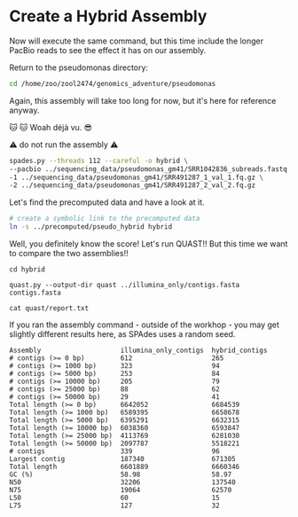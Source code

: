 # Create a Hybrid Assembly
Now will execute the same command, but this time include the longer PacBio reads to see the effect it has on our assembly.

Return to the pseudomonas directory:
```bash
cd /home/zoo/zool2474/genomics_adventure/pseudomonas
```
Again, this assembly will take too long for now, but it's here for reference anyway.

:cat: :cat:
Woah déjà vu. :sunglasses:

:warning: do not run the assembly :warning:
```bash
spades.py --threads 112 --careful -o hybrid \
--pacbio ../sequencing_data/pseudomonas_gm41/SRR1042836_subreads.fastq.gz \
-1 ../sequencing_data/pseudomonas_gm41/SRR491287_1_val_1.fq.gz \
-2 ../sequencing_data/pseudomonas_gm41/SRR491287_2_val_2.fq.gz
```

Let's find the precomputed data and have a look at it.
```bash
# create a symbolic link to the precomputed data
ln -s ../precomputed/pseudo_hybrid hybrid
```

Well, you definitely know the score! Let's run QUAST!! But this time we want to compare the two assemblies!!

```
cd hybrid

quast.py --output-dir quast ../illumina_only/contigs.fasta contigs.fasta

cat quast/report.txt
```

If you ran the assembly command - outside of the workhop - you may get slightly different results here, as SPAdes uses a random seed.
```
Assembly                    illumina_only_contigs  hybrid_contigs
# contigs (>= 0 bp)         612                    265           
# contigs (>= 1000 bp)      323                    94            
# contigs (>= 5000 bp)      253                    84            
# contigs (>= 10000 bp)     205                    79            
# contigs (>= 25000 bp)     88                     62            
# contigs (>= 50000 bp)     29                     41            
Total length (>= 0 bp)      6642052                6684539       
Total length (>= 1000 bp)   6589395                6658678       
Total length (>= 5000 bp)   6395291                6632315       
Total length (>= 10000 bp)  6038360                6593847       
Total length (>= 25000 bp)  4113769                6281030       
Total length (>= 50000 bp)  2097787                5518221       
# contigs                   339                    96            
Largest contig              187340                 671305        
Total length                6601889                6660346       
GC (%)                      58.98                  58.97         
N50                         32206                  137540        
N75                         19064                  62570         
L50                         60                     15            
L75                         127                    32
```
